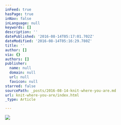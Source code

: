 ```yaml
---
inFeed: true
hasPage: true
inNav: false
inLanguage: null
keywords: []
description: ''
datePublished: '2016-08-14T05:17:01.702Z'
dateModified: '2016-08-14T05:16:29.780Z'
title: ''
author: []
via: {}
authors: []
publisher:
  name: null
  domain: null
  url: null
  favicon: null
starred: false
sourcePath: _posts/2016-08-14-knit-where-you-are.md
url: knit-where-you-are/index.html
_type: Article

---
```

![](https://the-grid-user-content.s3-us-west-2.amazonaws.com/995289b6-fc1f-4540-a433-ef692f1bc6a5.jpg)